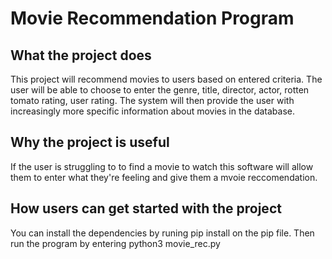 # Movie Recommendation Program

## What the project does 
This project will recommend movies to users based on entered criteria. The user will be able to choose to enter the genre, title, director, actor, rotten tomato rating, user rating. The system will then provide the user with increasingly  more specific information about movies in the database. 

## Why the project is useful 
If the user is struggling to to find a movie to watch this software will allow them to enter what they're feeling and give them a mvoie reccomendation. 

## How users can get started with the project
You can install the dependencies by runing pip install on the pip file. Then run the program by entering python3 movie_rec.py